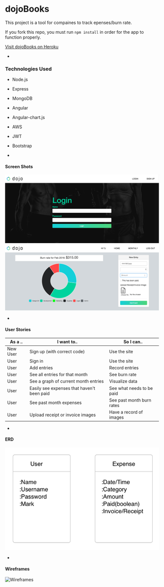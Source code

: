 # dojoBooks

This project is a tool for compaines to track epenses/burn rate.

If you fork this repo, you must run `npm install` in order for the app to function properly.

[Visit dojoBooks on Heroku](https://dojo-books.herokuapp.com/)

-

### Technologies Used

* Node.js

* Express

* MongoDB

* Angular

* Angular-chart.js

* AWS

* JWT

* Bootstrap

-

#### Screen Shots

![](/public/images/screenshot1.png)
![](/public/images/screenshot2.png)

-

#### User Stories

| As a .. | I want to.. | So I can.. |
|---------|---------|---------|
| New User | Sign up (with correct code) | Use the site |
| User | Sign in | Use the site |
| User | Add entries | Record entries |
| User | See all entries for that month | See burn rate |
| User | See a graph of current month entries | Visualize data |
| User | Easily see expenses that haven't been paid | See what needs to be paid |
| User | See past month expenses| See past month burn rates |
| User | Upload receipt or invoice images | Have a record of images |
-

#### ERD

![ ERD ](/public/images/erd.png)

-

#### Wireframes

![ Wireframes ](images/wireframes.png)